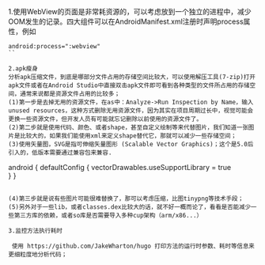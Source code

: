 1.使用WebView的页面是非常耗资源的，可以考虑放到一个独立的进程中，减少OOM发生的记录。四大组件可以在AndroidManifest.xml注册时声明process属性，例如
```
android:process=":webview"
``

2.apk瘦身
分析apk压缩文件，到底是哪部分文件占用的存储空间比较大，可以使用解压工具(7-zip)打开apk文件或者在Android Studio中直接双击apk文件即可看到各种类型的文件所占用的存储空间，通常来说都是资源文件占用的比较多；
(1)第一步是去掉无用的资源文件，在as中：Analyze->Run Inspection by Name，输入unused resources，这种方式删除无用资源文件，因为其实在项目周期过长中，视觉可能会更换一些资源文件，但开发人员有可能就忘记删除以前使用的资源文件了。
(2)第二步就是使用代码、颜色、或者shape，甚至自定义绘制等来代替图片，我们知道一张图片是比较大的，如果我们能使用xml来定义shape替代它，那就可以减少一些存储空间；
(3)使用矢量图，SVG是指可伸缩矢量图形 (Scalable Vector Graphics)；这个是5.0后引入的，低版本需要通过兼容包来兼容.

```
android { 
     defaultConfig { 
           vectorDrawables.useSupportLibrary = true  
      }
  }
```

(4)第三步就是说有些图片可能很难替换了，那可以考虑压缩，比图tinypng等技术手段；
(5)另外对于一些lib，或者classes.dex比较大的话，就不好一概而论了，看看是否能减少一些第三方库的依赖，或者so库是否需要导入多种cup架构（arm/x86...）

3.监控方法执行耗时

 使用 https://github.com/JakeWharton/hugo 打印方法的运行时参数、耗时等信息来更细粒度地分析代码；

